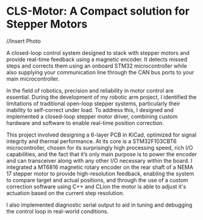 # CLS-Motor: A Compact solution for Stepper Motors

//Insert Photo

A closed-loop control system designed to stack with stepper motors and provide real-time feedback using a magnetic encoder. It detects missed steps and corrects them using an onboard STM32 microcontroller while also supplying your communication line through the CAN bus ports to your main microcontroller.

In the field of robotics, precision and reliability in motor control are essential. During the development of my robotic arm project, I identified the limitations of traditional open-loop stepper systems, particularly their inability to self-correct under load. To address this, I designed and implemented a closed-loop stepper motor driver, combining custom hardware and software to enable real-time position correction.

This project involved designing a 6-layer PCB in KiCad, optimized for signal integrity and thermal performance. At its core is a STM32F103CBT6 microcontroller, chosen for its surprisingly high processing speed, rich I/O capabilities, and the fact that it’s only main purpose is to power the encoder and can transceiver along with any other I/O necessary within the board. I integrated a MT6816 magnetic rotary encoder on the rear shaft of a NEMA 17 stepper motor to provide high-resolution feedback, enabling the system to compare target and actual positions, and through the use of a custom correction software using C++ and CLion the motor is able to adjust it's actuation based on the current step resolution.

I also implemented diagnostic serial output to aid in tuning and debugging the control loop in real-world conditions.
